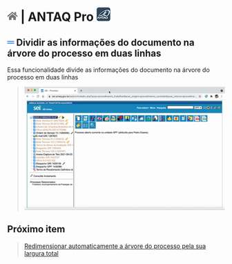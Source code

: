 # [![Home](../img/home.png)](../) |  ANTAQ Pro ![Icone](../img/icon-32.png)

## ![ANTAQ Pro Dividir as informações do documento na árvore do processo em duas linhas](../img/icon-dividirinformacoes.png)  Dividir as informações do documento na árvore do processo em duas linhas

Essa funcionalidade divide as informações do documento na árvore do processo em duas linhas

> ![Tela Remover paginação de processos](../img/tela-dividinformacoesarvore.gif)  


## Próximo item

> [Redimensionar automaticamente a árvore do processo pela sua largura total](../pages/RESIZEARVORE.md)
